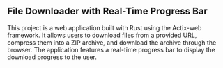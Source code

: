 ## File Downloader with Real-Time Progress Bar

This project is a web application built with Rust using the Actix-web framework. It allows users to download files from a provided URL, compress them into a ZIP archive, and download the archive through the browser. The application features a real-time progress bar to display the download progress to the user.
